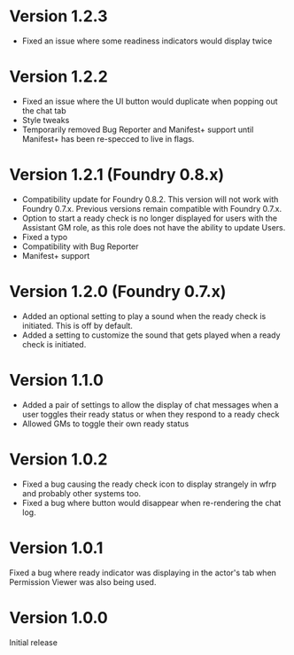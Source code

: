# Version 1.2.3
- Fixed an issue where some readiness indicators would display twice

# Version 1.2.2
- Fixed an issue where the UI button would duplicate when popping out the chat tab
- Style tweaks
- Temporarily removed Bug Reporter and Manifest+ support until Manifest+ has been re-specced to live in flags.

# Version 1.2.1 (Foundry 0.8.x)
- Compatibility update for Foundry 0.8.2. This version will not work with Foundry 0.7.x. Previous versions remain compatible with Foundry 0.7.x.
- Option to start a ready check is no longer displayed for users with the Assistant GM role, as this role does not have the ability to update Users.
- Fixed a typo
- Compatibility with Bug Reporter
- Manifest+ support

# Version 1.2.0 (Foundry 0.7.x)
- Added an optional setting to play a sound when the ready check is initiated. This is off by default.
- Added a setting to customize the sound that gets played when a ready check is initiated.

# Version 1.1.0
- Added a pair of settings to allow the display of chat messages when a user toggles their ready status or when they respond to a ready check
- Allowed GMs to toggle their own ready status

# Version 1.0.2
- Fixed a bug causing the ready check icon to display strangely in wfrp and probably other systems too.
- Fixed a bug where button would disappear when re-rendering the chat log.

# Version 1.0.1
Fixed a bug where ready indicator was displaying in the actor's tab when Permission Viewer was also being used.

# Version 1.0.0
Initial release
